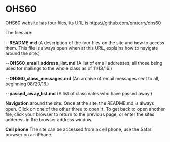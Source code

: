 # OHS60

OHS60 website has four files, its URL is https://github.com/pmterry/ohs60

The files are:

--__README.md__ (A description of the four files on the site and how to access them. 
This file is always open when at this URL, explains how to navigate around the site.)

--__OHS60_email_address_list.md__ (A list of email addresses, all those being used
for mailings to the whole class as of 11/13/16.)

--__OHS60_class_messages.md__ (An archive of email messages sent to all, beginning 08/20/16.) 

--__passed_away_list.md__ (A list of classmates who have passed away.)

__Navigation__ around the site: Once at the site, the README.md is always open.
Click on one of the other three to open it. To get back to open another file,
click your browser to return to the previous page, or enter the sites adderess
in the browser address window. 

__Cell phone__ The site can be accessed from a cell phone, use the Safari browser 
on an iPhone.
